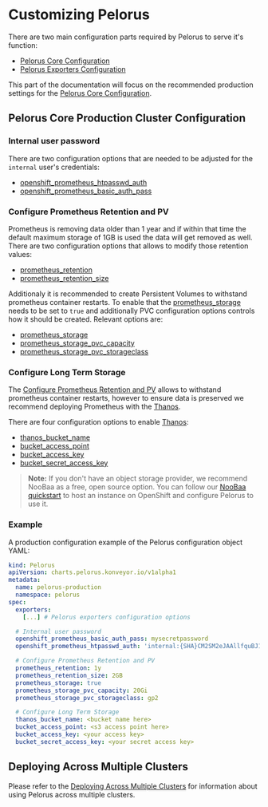 # Customizing Pelorus

There are two main configuration parts required by Pelorus to serve it's function:

- [Pelorus Core Configuration](./PelorusCore.md)
- [Pelorus Exporters Configuration](./PelorusExporters.md)

This part of the documentation will focus on the recommended production settings for the [Pelorus Core Configuration](./PelorusCore.md).

## Pelorus Core Production Cluster Configuration

### Internal user password

There are two configuration options that are needed to be adjusted for the `internal` user's credentials:

- [openshift_prometheus_htpasswd_auth](./PelorusCore.md#prometheus-credentials)
- [openshift_prometheus_basic_auth_pass](./PelorusCore.md#grafana-credentials)

### Configure Prometheus Retention and PV

Prometheus is removing data older than 1 year and if within that time the default maximum storage of 1GB is used the data will get removed as well.
There are two configuration options that allows to modify those retention values:

- [prometheus_retention](./PelorusCore.md#prometheus_retention)
- [prometheus_retention_size](./PelorusCore.md#prometheus_retention_size)

Additionaly it is recommended to create Persistent Volumes to withstand prometheus container restarts. To enable that the [prometheus_storage](./PelorusCore.md#prometheus_storage) needs to be set to `true` and additionally PVC configuration options controls how it should be created. Relevant options are:

- [prometheus_storage](./PelorusCore.md#prometheus_storage)
- [prometheus_storage_pvc_capacity](./PelorusCore.md#prometheus_storage_pvc_capacity)
- [prometheus_storage_pvc_storageclass](./PelorusCore.md#prometheus_storage_pvc_storageclass)

### Configure Long Term Storage

The [Configure Prometheus Retention and PV](#configure-prometheus-retention-and-pv) allows to withstand prometheus container restarts, however to ensure data is preserved we recommend deploying Prometheus with the [Thanos](./PelorusCore.md#thanos).

There are four configuration options to enable [Thanos](./PelorusCore.md#thanos):

- [thanos_bucket_name](./PelorusCore.md#thanos_bucket_name)
- [bucket_access_point](./PelorusCore.md#bucket_access_point)
- [bucket_access_key](./PelorusCore.md#bucket_secret_access_key)
- [bucket_secret_access_key](./PelorusCore.md#bucket_secret_access_key)

> **Note:** If you don't have an object storage provider, we recommend NooBaa as a free, open source option. You can follow our [NooBaa quickstart](./Noobaa.md) to host an instance on OpenShift and configure Pelorus to use it.

### Example

A production configuration example of the Pelorus configuration object YAML:

```yaml
kind: Pelorus
apiVersion: charts.pelorus.konveyor.io/v1alpha1
metadata:
  name: pelorus-production
  namespace: pelorus
spec:
  exporters:
    [...] # Pelorus exporters configuration options

  # Internal user password
  openshift_prometheus_basic_auth_pass: mysecretpassword
  openshift_prometheus_htpasswd_auth: 'internal:{SHA}CM2SM2eJAAllfquBJ1M3m9syHus='

  # Configure Prometheus Retention and PV
  prometheus_retention: 1y
  prometheus_retention_size: 2GB
  prometheus_storage: true
  prometheus_storage_pvc_capacity: 20Gi
  prometheus_storage_pvc_storageclass: gp2

  # Configure Long Term Storage
  thanos_bucket_name: <bucket name here>
  bucket_access_point: <s3 access point here>
  bucket_access_key: <your access key>
  bucket_secret_access_key: <your secret access key>
```

## Deploying Across Multiple Clusters

Please refer to the [Deploying Across Multiple Clusters](./PelorusCore.md#deploying-across-multiple-clusters) for information about using Pelorus across multiple clusters.